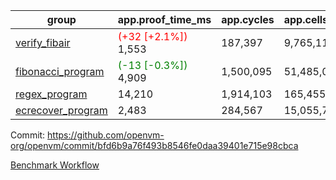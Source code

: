 | group | app.proof_time_ms | app.cycles | app.cells_used | leaf.proof_time_ms | leaf.cycles | leaf.cells_used |
| -- | -- | -- | -- | -- | -- | -- |
| [verify_fibair](https://github.com/openvm-org/openvm/blob/benchmark-results/benchmarks/verify_fibair-bfd6b9a76f493b8546fe0daa39401e715e98cbca.md) |<span style='color: red'>(+32 [+2.1%])</span> 1,553 |  187,397 |  9,765,113 |- | - | - |
| [fibonacci_program](https://github.com/openvm-org/openvm/blob/benchmark-results/benchmarks/fibonacci-bfd6b9a76f493b8546fe0daa39401e715e98cbca.md) |<span style='color: green'>(-13 [-0.3%])</span> 4,909 |  1,500,095 |  51,485,080 |- | - | - |
| [regex_program](https://github.com/openvm-org/openvm/blob/benchmark-results/benchmarks/regex-bfd6b9a76f493b8546fe0daa39401e715e98cbca.md) | 14,210 |  1,914,103 |  165,455,373 | 25,764 |  4,442,864 |  219,417,820 |
| [ecrecover_program](https://github.com/openvm-org/openvm/blob/benchmark-results/benchmarks/ecrecover-bfd6b9a76f493b8546fe0daa39401e715e98cbca.md) | 2,483 |  284,567 |  15,055,723 | 16,231 |  3,484,740 |  168,285,437 |


Commit: https://github.com/openvm-org/openvm/commit/bfd6b9a76f493b8546fe0daa39401e715e98cbca

[Benchmark Workflow](https://github.com/openvm-org/openvm/actions/runs/13165930333)
